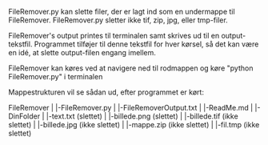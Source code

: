 FileRemover.py kan slette filer, der er lagt ind som en undermappe til FileRemover. FileRemover.py sletter ikke tif, zip, jpg, eller tmp-filer.

FileRemover's output printes til terminalen samt skrives ud til en output-tekstfil. Programmet tilføjer til denne tekstfil for hver kørsel, så det kan være en idé, at slette output-filen engang imellem.

FileRemover kan køres ved at navigere ned til rodmappen og køre "python FileRemover.py" i terminalen

Mappestrukturen vil se sådan ud, efter programmet er kørt:

FileRemover
|
|-FileRemover.py
|
|-FileRemoverOutput.txt
|
|-ReadMe.md
|
|-DinFolder
    |
    |-text.txt (slettet)
    |
    |-billede.png (slettet)
    |
    |-billede.tif (ikke slettet)
    |
    |-billede.jpg (ikke slettet)
    |
    |-mappe.zip (ikke slettet)
    |
    |-fil.tmp (ikke slettet)

